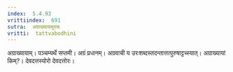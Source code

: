 ```yaml
---
index:  5.4.93
vrittiindex:  691
sutra:  अग्राख्यायामुरसः
vritti:  tattvabodhini 
---
```


अग्राख्यायाम्। पञ्चम्यर्थे सप्तमी। अग्रं प्रधानम्। अग्रवाची य उरःशब्दस्तदन्तात्तत्पुरुषाट्टच्स्यात्। अग्राख्यायां किम्?। देवदत्तस्योरो देवदत्तोरः।

